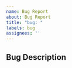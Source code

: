 ```yaml
---
name: Bug Report
about: Bug Report
title: "bug: "
labels: bug
assignees: ''
---
```


## Bug Description
<!-- A clear and concise description of the bug. -->
